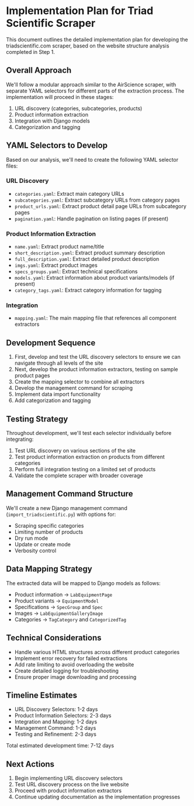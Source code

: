# Implementation Plan for Triad Scientific Scraper

This document outlines the detailed implementation plan for developing the triadscientific.com scraper, based on the website structure analysis completed in Step 1.

## Overall Approach

We'll follow a modular approach similar to the AirScience scraper, with separate YAML selectors for different parts of the extraction process. The implementation will proceed in these stages:

1. URL discovery (categories, subcategories, products)
2. Product information extraction
3. Integration with Django models
4. Categorization and tagging

## YAML Selectors to Develop

Based on our analysis, we'll need to create the following YAML selector files:

### URL Discovery
- `categories.yaml`: Extract main category URLs
- `subcategories.yaml`: Extract subcategory URLs from category pages
- `product_urls.yaml`: Extract product detail page URLs from subcategory pages
- `pagination.yaml`: Handle pagination on listing pages (if present)

### Product Information Extraction
- `name.yaml`: Extract product name/title
- `short_description.yaml`: Extract product summary description
- `full_description.yaml`: Extract detailed product description
- `imgs.yaml`: Extract product images
- `specs_groups.yaml`: Extract technical specifications
- `models.yaml`: Extract information about product variants/models (if present)
- `category_tags.yaml`: Extract category information for tagging

### Integration
- `mapping.yaml`: The main mapping file that references all component extractors

## Development Sequence

1. First, develop and test the URL discovery selectors to ensure we can navigate through all levels of the site
2. Next, develop the product information extractors, testing on sample product pages
3. Create the mapping selector to combine all extractors
4. Develop the management command for scraping
5. Implement data import functionality
6. Add categorization and tagging

## Testing Strategy

Throughout development, we'll test each selector individually before integrating:

1. Test URL discovery on various sections of the site
2. Test product information extraction on products from different categories
3. Perform full integration testing on a limited set of products
4. Validate the complete scraper with broader coverage

## Management Command Structure

We'll create a new Django management command (`import_triadscientific.py`) with options for:
- Scraping specific categories
- Limiting number of products
- Dry run mode
- Update or create mode
- Verbosity control

## Data Mapping Strategy

The extracted data will be mapped to Django models as follows:
- Product information → `LabEquipmentPage`
- Product variants → `EquipmentModel`
- Specifications → `SpecGroup` and `Spec`
- Images → `LabEquipmentGalleryImage`
- Categories → `TagCategory` and `CategorizedTag`

## Technical Considerations

- Handle various HTML structures across different product categories
- Implement error recovery for failed extractions
- Add rate limiting to avoid overloading the website
- Create detailed logging for troubleshooting
- Ensure proper image downloading and processing

## Timeline Estimates

- URL Discovery Selectors: 1-2 days
- Product Information Selectors: 2-3 days
- Integration and Mapping: 1-2 days
- Management Command: 1-2 days
- Testing and Refinement: 2-3 days

Total estimated development time: 7-12 days

## Next Actions

1. Begin implementing URL discovery selectors
2. Test URL discovery process on the live website
3. Proceed with product information extractors
4. Continue updating documentation as the implementation progresses 
